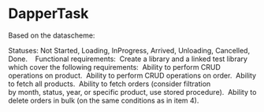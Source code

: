 # DapperTask
Based on the datascheme:

Statuses: Not Started, Loading, InProgress, Arrived, Unloading, Cancelled, Done. 
 
Functional requirements: 
Create a library and a linked test library which cover the following requirements: 
Ability to perform CRUD operations on product. 
Ability to perform CRUD operations on order. 
Ability to fetch all products. 
Ability to fetch orders (consider filtration by month, status, year, or specific product, use stored procedure). 
Ability to delete orders in bulk (on the same conditions as in item 4). 
